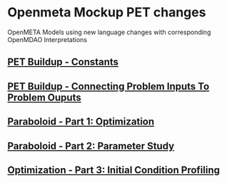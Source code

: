 # Openmeta Mockup PET changes
OpenMETA Models using new language changes with corresponding OpenMDAO Interpretations

## [PET Buildup - Constants](PETBuildupConstants/)


## [PET Buildup - Connecting Problem Inputs To Problem Ouputs](PETBuildupConnectingProblemInputsToProblemOuputs/)


## [Paraboloid - Part 1: Optimization](ParaboloidOptimization/)


## [Paraboloid - Part 2: Parameter Study](ParaboloidParameterStudy/)


## [Optimization - Part 3: Initial Condition Profiling](OptimizationInitialConditionProfiling/)
